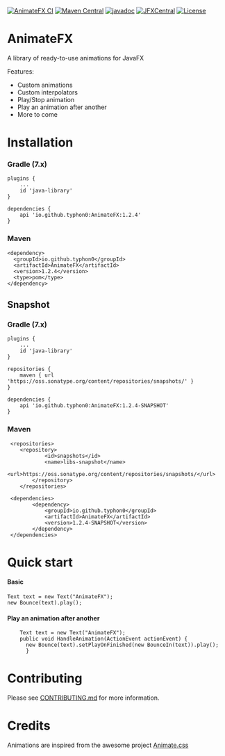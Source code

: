[![AnimateFX CI](https://github.com/Typhon0/AnimateFX/actions/workflows/ci.yml/badge.svg?branch=master)](https://github.com/Typhon0/AnimateFX/actions/workflows/ci.yml)
[![Maven Central](https://maven-badges.herokuapp.com/maven-central/io.github.typhon0/AnimateFX/badge.svg)](https://maven-badges.herokuapp.com/maven-central/io.github.typhon0/AnimateFX)
[![javadoc](https://javadoc.io/badge2/io.github.typhon0/AnimateFX/javadoc.svg)](https://javadoc.io/doc/io.github.typhon0/AnimateFX)
[![JFXCentral](https://img.shields.io/badge/Find_me_on-JFXCentral-blue?logo=googlechrome&logoColor=white)](https://www.jfx-central.com/libraries/animatefx)
[![License](https://img.shields.io/badge/License-Apache%202.0-blue.svg)](https://opensource.org/licenses/Apache-2.0)

# AnimateFX

A library of ready-to-use animations for JavaFX

Features:

- Custom animations
- Custom interpolators
- Play/Stop animation
- Play an animation after another
- More to come

# Installation

### Gradle (7.x)

```
plugins {
    ...
    id 'java-library'
}

dependencies {
    api 'io.github.typhon0:AnimateFX:1.2.4'
}
```

### Maven

```
<dependency>
  <groupId>io.github.typhon0</groupId>
  <artifactId>AnimateFX</artifactId>
  <version>1.2.4</version>
  <type>pom</type>
</dependency>
```

## Snapshot

### Gradle (7.x)

```
plugins {
    ...
    id 'java-library'
}

repositories {
	maven { url 'https://oss.sonatype.org/content/repositories/snapshots/' }
}

dependencies {
    api 'io.github.typhon0:AnimateFX:1.2.4-SNAPSHOT'
}
```

### Maven

```
 <repositories>
 	<repository>
            <id>snapshots</id>
            <name>libs-snapshot</name>
            <url>https://oss.sonatype.org/content/repositories/snapshots/</url>
        </repository>
    </repositories>

 <dependencies>
        <dependency>
            <groupId>io.github.typhon0</groupId>
            <artifactId>AnimateFX</artifactId>
            <version>1.2.4-SNAPSHOT</version>
        </dependency>
 </dependencies>
```

# Quick start

#### Basic

```
Text text = new Text("AnimateFX");
new Bounce(text).play();
```

#### Play an animation after another

```
    Text text = new Text("AnimateFX");
    public void HandleAnimation(ActionEvent actionEvent) {
      new Bounce(text).setPlayOnFinished(new BounceIn(text)).play();
      }
```

# Contributing

Please see [CONTRIBUTING.md](https://github.com/Typhon0/AnimateFX/blob/master/CONTRIBUTING.md) for more information.

# Credits

Animations are inspired from the awesome project [Animate.css](https://github.com/daneden/animate.css)
